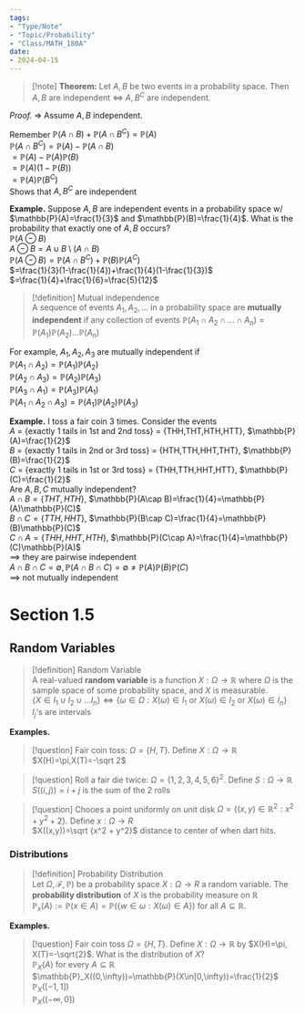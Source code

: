 ```yaml
---
tags:
- "Type/Note"
- "Topic/Probability"
- "Class/MATH_180A"
date:
- 2024-04-15
---
```

> [!note] **Theorem:** Let $A,B$ be two events in a probability space. Then  
> $A,B$ are independent $\iff$ $A,B^C$ are independent.  

*Proof.* $\Rightarrow$ Assume $A,B$ independent.  

Remember $\mathbb{P}(A\cap B)+\mathbb{P}(A\cap B^C) = \mathbb{P}(A)$  
$\mathbb{P}(A\cap B^C)=\mathbb{P}(A)-\mathbb{P}(A\cap B)$  
$=\mathbb{P}(A)-\mathbb{P}(A)\mathbb{P}(B)$  
$=\mathbb{P}(A)(1-\mathbb{P}(B))$  
$=\mathbb{P}(A)\mathbb{P}(B^C)$  
Shows that $A,B^C$ are independent  

**Example.** Suppose $A,B$ are independent events in a probability space w/ $\mathbb{P}(A)=\frac{1}{3}$ and $\mathbb{P}(B)=\frac{1}{4}$. What is the probability that exactly one of $A,B$ occurs?  
$\mathbb{P}(A\ominus B)$  
$A\ominus B=A\cup B \setminus (A\cap B)$  
$\mathbb{P}(A\ominus B)=\mathbb{P}(A\cap B^C)+\mathbb{P}(B)\mathbb{P}(A^C)$  
$=\frac{1}{3}(1-\frac{1}{4})+\frac{1}{4}(1-\frac{1}{3})$  
$=\frac{1}{4}+\frac{1}{6}=\frac{5}{12}$  

> [!definition] Mutual independence  
> A sequence of events $A_1,A_2,\dots$ in a probability space are **mutually independent** if any collection of events $\mathbb{P}(A_1\cap A_2\cap \dots\cap A_n)=\mathbb{P}(A_1)\mathbb{P}(A_2)\dots\mathbb{P}(A_n)$  

For example, $A_1,A_2,A_3$ are mutually independent if  
$\mathbb{P}(A_1\cap A_2)=\mathbb{P}(A_1)\mathbb{P}(A_2)$  
$\mathbb{P}(A_2\cap A_3)=\mathbb{P}(A_2)\mathbb{P}(A_3)$  
$\mathbb{P}(A_3\cap A_1)=\mathbb{P}(A_3)\mathbb{P}(A_1)$  
$\mathbb{P}(A_1\cap A_2\cap A_3)=\mathbb{P}(A_1)\mathbb{P}(A_2)\mathbb{P}(A_3)$  

**Example.** I toss a fair coin 3 times. Consider the events  
$A$ = {exactly 1 tails in 1st and 2nd toss} = {THH,THT,HTH,HTT}, $\mathbb{P}(A)=\frac{1}{2}$  
$B$ = {exactly 1 tails in 2nd or 3rd toss} = {HTH,TTH,HHT,THT}, $\mathbb{P}(B)=\frac{1}{2}$  
$C$ = {exactly 1 tails in 1st or 3rd toss} = {THH,TTH,HHT,HTT}, $\mathbb{P}(C)=\frac{1}{2}$  
Are $A,B,C$ mutually independent?  
$A\cap B = \{THT,HTH\}$, $\mathbb{P}(A\cap B)=\frac{1}{4}=\mathbb{P}(A)\mathbb{P}(C)$  
$B\cap C = \{TTH,HHT\}$, $\mathbb{P}(B\cap C)=\frac{1}{4}=\mathbb{P}(B)\mathbb{P}(C)$  
$C\cap A = \{THH,HHT,HTH\}$, $\mathbb{P}(C\cap A)=\frac{1}{4}=\mathbb{P}(C)\mathbb{P}(A)$  
$\implies$ they are pairwise independent  
$A\cap B\cap C=\emptyset,\mathbb{P}(A\cap B\cap C)=\emptyset\neq\mathbb{P}(A)\mathbb{P}(B)\mathbb{P}(C)$  
$\implies$ not mutually independent  

# Section 1.5  

## Random Variables  

> [!definition] Random Variable  
> A real-valued **random variable** is a function $X:\Omega\to\mathbb{R}$ where $\Omega$ is the sample space of some probability space, and $X$ is measurable.  
$\{X\in I_1\cup I_2\cup \dots I_n\}\iff \{\omega\in\Omega:X(\omega)\in I_1\text{ or }X(\omega)\in I_2\text{ or }X(\omega)\in I_n\}$  
$I_j$'s are intervals  

**Examples.**  

> [!question] Fair coin toss: $\Omega=\{H,T\}$. Define $X:\Omega\to\mathbb{R}$  
> $X(H)=\pi,X(T)=-\sqrt 2$  

> [!question] Roll a fair die twice: $\Omega=\{1,2,3,4,5,6\}^2$. Define $S:\Omega\to\mathbb{R}$  
> $S((i,j))=i+j$ is the sum of the 2 rolls  

> [!question] Chooes a point uniformly on unit disk $\Omega=\{(x,y)\in\mathbb{R}^2:x^2+y^2+2\}$. Define $x:\Omega\to R$  
> $X((x,y))=\sqrt {x^2 + y^2}$ distance to center of when dart hits.  

### Distributions  

> [!definition] Probability Distribution  
> Let $\Omega,\mathcal{F},\mathbb{P})$ be a probability space $X:\Omega \to R$ a random variable. The **probability distribution** of $X$ is the probability measure on $\mathbb{R}$  
$\mathbb{P}_x(A):=\mathbb{P}(x\in A) = \mathbb{P}(\{w\in\omega:X(\omega)\in A\})$ for all $A\subseteq \mathbb{R}$.  

**Examples.**  

> [!question] Fair coin toss $\Omega=\{H,T\}$. Define $X:\Omega\to\mathbb{R}$ by $X(H)=\pi, X(T)=-\sqrt{2}$. What is the distribution of $X$?  
> $\mathbb{P}_X(A)$ for every $A\subseteq \mathbb{R}$  
> $\mathbb{P}_X((0,\infty))=\mathbb{P}(X\in[0,\infty))=\frac{1}{2}$  
> $\mathbb{P}_X([-1,1])$  
> $\mathbb{P}_X((-\infty,0])$  
